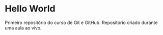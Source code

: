 # Hello World
 Primeiro repositório do curso de Git e GitHub.
 Repositório criado durante uma aula ao vivo.
